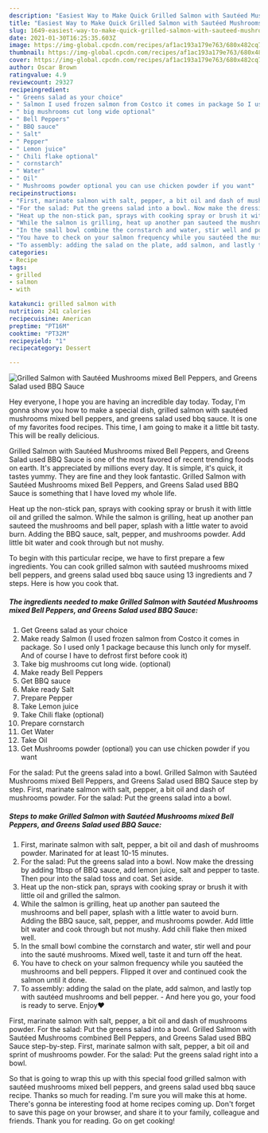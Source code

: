 ```yaml
---
description: "Easiest Way to Make Quick Grilled Salmon with Sautéed Mushrooms mixed Bell Peppers, and Greens Salad used BBQ Sauce"
title: "Easiest Way to Make Quick Grilled Salmon with Sautéed Mushrooms mixed Bell Peppers, and Greens Salad used BBQ Sauce"
slug: 1649-easiest-way-to-make-quick-grilled-salmon-with-sauteed-mushrooms-mixed-bell-peppers-and-greens-salad-used-bbq-sauce
date: 2021-01-30T16:25:35.603Z
image: https://img-global.cpcdn.com/recipes/af1ac193a179e763/680x482cq70/grilled-salmon-with-sauteed-mushrooms-mixed-bell-peppers-and-greens-salad-used-bbq-sauce-recipe-main-photo.jpg
thumbnail: https://img-global.cpcdn.com/recipes/af1ac193a179e763/680x482cq70/grilled-salmon-with-sauteed-mushrooms-mixed-bell-peppers-and-greens-salad-used-bbq-sauce-recipe-main-photo.jpg
cover: https://img-global.cpcdn.com/recipes/af1ac193a179e763/680x482cq70/grilled-salmon-with-sauteed-mushrooms-mixed-bell-peppers-and-greens-salad-used-bbq-sauce-recipe-main-photo.jpg
author: Oscar Brown
ratingvalue: 4.9
reviewcount: 29327
recipeingredient:
- " Greens salad as your choice"
- " Salmon I used frozen salmon from Costco it comes in package So I used only 1 package because this lunch only for myself And of course I have to defrost first before cook it"
- " big mushrooms cut long wide optional"
- " Bell Peppers"
- " BBQ sauce"
- " Salt"
- " Pepper"
- " Lemon juice"
- " Chili flake optional"
- " cornstarch"
- " Water"
- " Oil"
- " Mushrooms powder optional you can use chicken powder if you want"
recipeinstructions:
- "First, marinate salmon with salt, pepper, a bit oil and dash of mushrooms powder. Marinated for at least 10-15 minutes."
- "For the salad: Put the greens salad into a bowl. Now make the dressing by adding 1tbsp of BBQ sauce, add lemon juice, salt and pepper to taste. Then pour into the salad toss and coat. Set aside."
- "Heat up the non-stick pan, sprays with cooking spray or brush it with little oil and grilled the salmon."
- "While the salmon is grilling, heat up another pan sauteed the mushrooms and bell paper, splash with a little water to avoid burn. Adding the BBQ sauce, salt, pepper, and mushrooms powder. Add little bit water and cook through but not mushy. Add chili flake then mixed well."
- "In the small bowl combine the cornstarch and water, stir well and pour into the sauté mushrooms. Mixed well, taste it and turn off the heat."
- "You have to check on your salmon frequency while you sautéed the mushrooms and bell peppers. Flipped it over and continued cook the salmon until it done."
- "To assembly: adding the salad on the plate, add salmon, and lastly top with sautéed mushrooms and bell pepper.  And here you go, your food is ready to serve. Enjoy❤️"
categories:
- Recipe
tags:
- grilled
- salmon
- with

katakunci: grilled salmon with 
nutrition: 241 calories
recipecuisine: American
preptime: "PT16M"
cooktime: "PT32M"
recipeyield: "1"
recipecategory: Dessert

---
```



![Grilled Salmon with Sautéed Mushrooms mixed Bell Peppers, and Greens Salad used BBQ Sauce](https://img-global.cpcdn.com/recipes/af1ac193a179e763/680x482cq70/grilled-salmon-with-sauteed-mushrooms-mixed-bell-peppers-and-greens-salad-used-bbq-sauce-recipe-main-photo.jpg)

Hey everyone, I hope you are having an incredible day today. Today, I'm gonna show you how to make a special dish, grilled salmon with sautéed mushrooms mixed bell peppers, and greens salad used bbq sauce. It is one of my favorites food recipes. This time, I am going to make it a little bit tasty. This will be really delicious.

Grilled Salmon with Sautéed Mushrooms mixed Bell Peppers, and Greens Salad used BBQ Sauce is one of the most favored of recent trending foods on earth. It's appreciated by millions every day. It is simple, it's quick, it tastes yummy. They are fine and they look fantastic. Grilled Salmon with Sautéed Mushrooms mixed Bell Peppers, and Greens Salad used BBQ Sauce is something that I have loved my whole life.

Heat up the non-stick pan, sprays with cooking spray or brush it with little oil and grilled the salmon. While the salmon is grilling, heat up another pan sauteed the mushrooms and bell paper, splash with a little water to avoid burn. Adding the BBQ sauce, salt, pepper, and mushrooms powder. Add little bit water and cook through but not mushy.


To begin with this particular recipe, we have to first prepare a few ingredients. You can cook grilled salmon with sautéed mushrooms mixed bell peppers, and greens salad used bbq sauce using 13 ingredients and 7 steps. Here is how you cook that.

<!--inarticleads1-->

##### The ingredients needed to make Grilled Salmon with Sautéed Mushrooms mixed Bell Peppers, and Greens Salad used BBQ Sauce:

1. Get  Greens salad as your choice
1. Make ready  Salmon (I used frozen salmon from Costco it comes in package. So I used only 1 package because this lunch only for myself. And of course I have to defrost first before cook it)
1. Take  big mushrooms cut long wide. (optional)
1. Make ready  Bell Peppers
1. Get  BBQ sauce
1. Make ready  Salt
1. Prepare  Pepper
1. Take  Lemon juice
1. Take  Chili flake (optional)
1. Prepare  cornstarch
1. Get  Water
1. Take  Oil
1. Get  Mushrooms powder (optional) you can use chicken powder if you want


For the salad: Put the greens salad into a bowl. Grilled Salmon with Sautéed Mushrooms mixed Bell Peppers, and Greens Salad used BBQ Sauce step by step. First, marinate salmon with salt, pepper, a bit oil and dash of mushrooms powder. For the salad: Put the greens salad into a bowl. 

<!--inarticleads2-->

##### Steps to make Grilled Salmon with Sautéed Mushrooms mixed Bell Peppers, and Greens Salad used BBQ Sauce:

1. First, marinate salmon with salt, pepper, a bit oil and dash of mushrooms powder. Marinated for at least 10-15 minutes.
1. For the salad: Put the greens salad into a bowl. Now make the dressing by adding 1tbsp of BBQ sauce, add lemon juice, salt and pepper to taste. Then pour into the salad toss and coat. Set aside.
1. Heat up the non-stick pan, sprays with cooking spray or brush it with little oil and grilled the salmon.
1. While the salmon is grilling, heat up another pan sauteed the mushrooms and bell paper, splash with a little water to avoid burn. Adding the BBQ sauce, salt, pepper, and mushrooms powder. Add little bit water and cook through but not mushy. Add chili flake then mixed well.
1. In the small bowl combine the cornstarch and water, stir well and pour into the sauté mushrooms. Mixed well, taste it and turn off the heat.
1. You have to check on your salmon frequency while you sautéed the mushrooms and bell peppers. Flipped it over and continued cook the salmon until it done.
1. To assembly: adding the salad on the plate, add salmon, and lastly top with sautéed mushrooms and bell pepper.  - And here you go, your food is ready to serve. Enjoy❤️


First, marinate salmon with salt, pepper, a bit oil and dash of mushrooms powder. For the salad: Put the greens salad into a bowl. Grilled Salmon with Sautéed Mushrooms combined Bell Peppers, and Greens Salad used BBQ Sauce step-by-step. First, marinate salmon with salt, pepper, a bit oil and sprint of mushrooms powder. For the salad: Put the greens salad right into a bowl. 

So that is going to wrap this up with this special food grilled salmon with sautéed mushrooms mixed bell peppers, and greens salad used bbq sauce recipe. Thanks so much for reading. I'm sure you will make this at home. There's gonna be interesting food at home recipes coming up. Don't forget to save this page on your browser, and share it to your family, colleague and friends. Thank you for reading. Go on get cooking!

